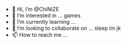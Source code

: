 - 👋 Hi, I’m @ChiNiZE 
- 👀 I’m interested in ... games
- 🌱 I’m currently learning ...
- 💞️ I’m looking to collaborate on ... sleep im jk
- 📫 How to reach me ...  

<!---
ChiNiZE/ChiNiZE is a ✨ special ✨ repository because its `README.md` (this file) appears on your GitHub profile.
You can click the Preview link to take a look at your changes.
--->
